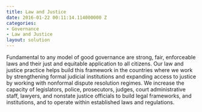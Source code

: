 ```yaml
---
title: Law and Justice
date: 2016-01-22 00:11:14.114000000 Z
categories:
- Governance
- Law and Justice
layout: solution
---
```


Fundamental to any model of good governance are strong, fair, enforceable laws and their just and equitable application to all citizens. Our law and justice practice helps build this framework in the countries where we work by strengthening formal judicial institutions and expanding access to justice by working with nonformal dispute resolution regimes. We increase the capacity of legislators, police, prosecutors, judges, court administrative staff, lawyers, and nonstate justice officials to build legal frameworks, and institutions, and to operate within established laws and regulations.
